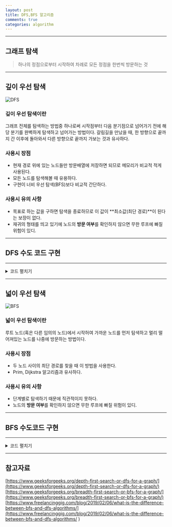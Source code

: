 ```yaml
---
layout: post
title: DFS,BFS 알고리즘
comments: true
categories: algorithm
---
```


- - -
## 그래프 탐색

> 하나의 정점으로부터 시작하여 차례로 모든 정점을 한번씩 방문하는 것

- - -

## 깊이 우선 탐색

![DFS](https://user-images.githubusercontent.com/39397110/110506195-3875c900-8142-11eb-80af-c6b8414f46f8.png)

### 깊이 우선 탐색이란
그래프 전체를 탐색하는 방법중 하나로써 시작점부터 다음 분기점으로 넘어가기 전에 해당 분기를 완벽하게 탐색하고 넘어가는 방법이다.
갈림길을 만났을 때, 한 방향으로 끝까지 간 이후에 돌아와서 다른 방향으로 끝까지 가보는 것과 유사하다.

### 사용시 장점 
- 현재 경로 위에 있는 노드들만 방문배열에 저장하면 되므로 메모리가 비교적 적게 사용된다.
- 모든 노드를 탐색해볼 때 유용하다.
- 구현이 너비 우선 탐색(BFS)보다 비교적 간단하다.

### 사용시 유의 사항
- 목표로 하는 값을 구하면 탐색을 종료하므로 이 값이 **최소값(최단 경로)**이 된다는 보장이 없다.
- 재귀의 형태를 띄고 있기에 노드의 **방문 여부**를 확인하지 않으면 무한 루프에 빠질 위험이 있디.

- - -

## DFS 수도 코드 구현
 
- - -
<details>
<summary>코드 펼치기</summary>
<div markdown="1">

``` java

void search(Node root) {
  // 더이상 갈 수 있는 노드가 없으면 return
  if (root == null) return;
  // 1. root 노드 방문하여 작업 
  do(root);
  visited[root] = true; // 1-1. 방문한 노드를 표시
  // 2. root 노드와 인접한 정점을 모두 방문
  for each (Node n in adjacent[root]) {
    if (visited[n] == false) { // 4. 방문하지 않은 정점을 찾는다.
      search(n); // 3. root 노드와 인접한 정점 정점을 시작 정점으로 DFS를 시작
    }
  }
}

```
</div>
</details>

- - - 

## 넓이 우선 탐색

![BFS](https://user-images.githubusercontent.com/39397110/110507101-0fa20380-8143-11eb-9c6d-f8feee854418.png)


### 넓이 우선 탐색이란
루트 노드(혹은 다른 임의의 노드)에서 시작허여 가까운 노드를 먼저 탐색하고 멀리 떨어져있는 노드를 나중에 방문하는 방법이다.

### 사용시 장점 
- 두 노드 사이의 최단 경로를 찾을 때 이 방법을 사용한다.
- Prim, Dijkstra 알고리즘과 유사하다.

### 사용시 유의 사항
- 단계별로 탐색하기 때문에 직관적이지 못하다.
- 노드의 **방문 여부**를 확인하지 않으면 무한 루프에 빠질 위험이 있디.

- - -
## BFS 수도코드 구현 
- - -
<details>
<summary>코드 펼치기</summary>
<div markdown="1">

``` java

void search(Node root) {
  Queue queue = new Queue();
  visited[root] = true; // (방문한 노드 체크)
  queue.enqueue(root); // 1-1. 큐의 끝에 추가

  // 3. 큐가 소진될 때까지 계속한다.
  while (!queue.isEmpty()) {
    Node now = queue.dequeue(); // 큐의 앞에서 노드 추출
    do(now); // 2-1. 큐에서 추출한 노드 방문하여 작업

    // 2-2. 큐에서 꺼낸 노드와 인접한 노드들을 모두 차례로 방문한다.
    foreach (Node n in adjacent[now]) {
      if (visited[n] == false) {
        visited[n] = true; // (방문한 노드 체크)
        queue.enqueue(n); // 2-3. 다음 노드 큐의 끝에 추가
      }
    }
  }
}

```
</div>
</details>

- - -
## 참고자료
[https://www.geeksforgeeks.org/depth-first-search-or-dfs-for-a-graph/](https://www.geeksforgeeks.org/depth-first-search-or-dfs-for-a-graph/)
[https://www.geeksforgeeks.org/breadth-first-search-or-bfs-for-a-graph/](https://www.geeksforgeeks.org/breadth-first-search-or-bfs-for-a-graph/)
[https://www.freelancinggig.com/blog/2019/02/06/what-is-the-difference-between-bfs-and-dfs-algorithms/](https://www.freelancinggig.com/blog/2019/02/06/what-is-the-difference-between-bfs-and-dfs-algorithms/
)